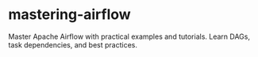 # mastering-airflow
Master Apache Airflow with practical examples and tutorials. Learn DAGs, task dependencies, and best practices. 
